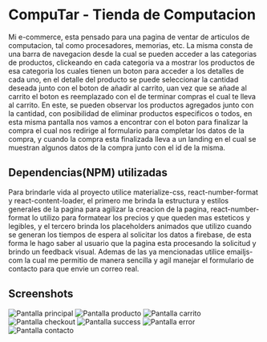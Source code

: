 # CompuTar - Tienda de Computacion

Mi e-commerce, esta pensado para una pagina de ventar de articulos de computacion, tal como procesadores, memorias, etc. La misma consta de una barra de navegacion desde la cual se pueden acceder a las categorias de productos, clickeando en cada categoria va a mostrar los productos de esa categoria los cuales tienen un boton para acceder a los detalles de cada uno, en el detalle del producto se puede seleccionar la cantidad deseada junto con el boton de añadir al carrito, uan vez que se añade al carrito el boton es reemplazado con el de terminar compras el cual te lleva al carrito. En este, se pueden observar los productos agregados junto con la cantidad, con posibilidad de eliminar productos especificos o todos, en esta misma pantalla nos vamos a encontrar con el boton para finalizar la compra el cual nos redirige al formulario para completar los datos de la compra, y cuando la compra esta finalizada lleva a un landing en el cual se muestran algunos datos de la compra junto con el id de la misma.

## Dependencias(NPM) utilizadas

Para brindarle vida al proyecto utilice materialize-css, react-number-format y react-content-loader, el primero me brinda la estructura y estilos generales de la pagina para agilizar la creacion de la pagina, react-number-format lo utilizo para formatear los precios y que queden mas esteticos y legibles, y el tercero brinda los placeholders animados que utilizo cuando se generan los tiempos de espera al solicitar los datos a firebase, de esta forma le hago saber al usuario que la pagina esta procesando la solicitud y brindo un feedback visual.
Ademas de las ya mencionadas utilice emailjs-com la cual me permitio de manera sencilla y agil manejar el formulario de contacto para que envie un correo real.

## Screenshots

![Pantalla principal](https://i.imgur.com/5BiDh2n.png)
![Pantalla producto](https://i.imgur.com/5JJItc5.png)
![Pantalla carrito](https://i.imgur.com/3lpfa8K.png)
![Pantalla checkout](https://i.imgur.com/fxRelA4.png)
![Pantalla success](https://i.imgur.com/ODls5oz.png)
![Pantalla error](https://i.imgur.com/PQDJh6V.png)
![Pantalla contacto](https://i.imgur.com/JjjzGRp.png)
